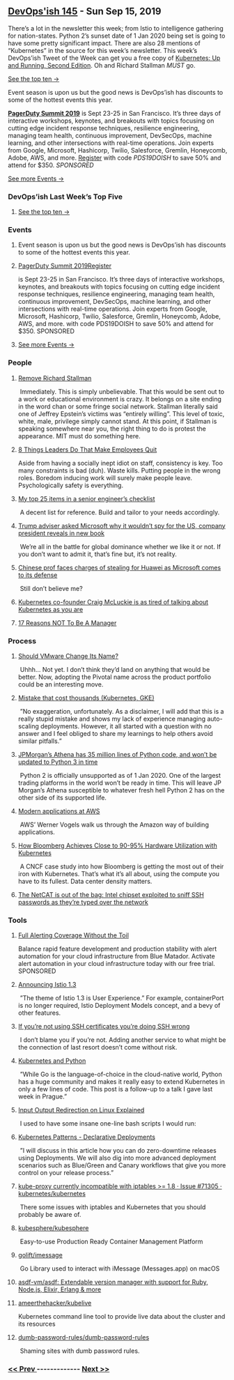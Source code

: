 ## [DevOps'ish 145](https://devopsish.com/145) - Sun Sep 15, 2019

There’s a lot in the newsletter this week; from Istio to intelligence gathering for nation-states. Python 2’s sunset date of 1 Jan 2020 being set is going to have some pretty significant impact. There are also 28 mentions of “Kubernetes” in the source for this week’s newsletter. This week’s DevOps’ish Tweet of the Week can get you a free copy of <a href="https://azure.microsoft.com/en-us/resources/kubernetes-up-and-running/?utm_source=devopsish&amp;utm_medium=newsletter&amp;utm_campaign=145&amp;utm_term=kubernetes">Kubernetes: Up and Running, Second Edition</a>. Oh and Richard Stallman <em>MUST</em> go.

<a href="https://devopsish.com/145/notes/">See the top ten →</a>

Event season is upon us but the good news is DevOps’ish has discounts to some of the hottest events this year.

<a href="https://summit.pagerduty.com/"><strong>PagerDuty Summit 2019</strong></a> is Sept 23-25 in San Francisco. It’s three days of interactive workshops, keynotes, and breakouts with topics focusing on cutting edge incident response techniques, resilience engineering, managing team health, continuous improvement, DevSecOps, machine learning, and other intersections with real-time operations. Join experts from Google, Microsoft, Hashicorp, Twilio, Salesforce, Gremlin, Honeycomb, Adobe, AWS, and more. <a href="https://summit.pagerduty.com/summit2019/register?c_280637=PDS19OT">Register</a> with code <em>PDS19DOISH</em> to save 50% and attend for $350. <em>SPONSORED</em>

<a href="https://devopsish.com/145/events/">See more Events →</a>

### DevOps’ish Last Week’s Top Five

1. [See the top ten →](https://devopsish.com/145/notes/)

    
### Events

1. []()

    Event season is upon us but the good news is DevOps’ish has discounts to some of the hottest events this year.
1. [PagerDuty Summit 2019Register](https://summit.pagerduty.com/)

    is Sept 23-25 in San Francisco. It’s three days of interactive workshops, keynotes, and breakouts with topics focusing on cutting edge incident response techniques, resilience engineering, managing team health, continuous improvement, DevSecOps, machine learning, and other intersections with real-time operations. Join experts from Google, Microsoft, Hashicorp, Twilio, Salesforce, Gremlin, Honeycomb, Adobe, AWS, and more.  with code PDS19DOISH to save 50% and attend for $350. SPONSORED
1. [See more Events →](https://devopsish.com/145/events/)

    
### People

1. [Remove Richard Stallman](https://medium.com/@selamie/remove-richard-stallman-fec6ec210794)

     Immediately. This is simply unbelievable. That this would be sent out to a work or educational environment is crazy. It belongs on a site ending in the word chan or some fringe social network. Stallman literally said one of Jeffrey Epstein’s victims was “entirely willing”. This level of toxic, white, male, privilege simply cannot stand. At this point, if Stallman is speaking somewhere near you, the right thing to do is protest the appearance. MIT must do something here.
1. [8 Things Leaders Do That Make Employees Quit](https://hbr.org/2019/09/8-things-leaders-do-that-make-employees-quit)

     Aside from having a socially inept idiot on staff, consistency is key. Too many constraints is bad (duh). Waste kills. Putting people in the wrong roles. Boredom inducing work will surely make people leave. Psychologically safety is everything.
1. [My top 25 items in a senior engineer’s checklist](https://medium.com/@littleblah/my-top-25-items-in-a-senior-engineers-checklist-c8e9f9f6e3c2)

     A decent list for reference. Build and tailor to your needs accordingly.
1. [Trump adviser asked Microsoft why it wouldn’t spy for the US, company president reveals in new book](https://www.scmp.com/tech/tech-leaders-and-founders/article/3026951/trump-adviser-asked-microsoft-why-it-wouldnt-spy-us)

     We’re all in the battle for global dominance whether we like it or not. If you don’t want to admit it, that’s fine but, it’s not reality.
1. [Chinese prof faces charges of stealing for Huawei as Microsoft comes to its defense](https://siliconangle.com/2019/09/09/chinese-professor-faces-charges-stealing-huawei-microsoft-comes-defense/)

     Still don’t believe me?
1. [Kubernetes co-founder Craig McLuckie is as tired of talking about Kubernetes as you are](https://techcrunch.com/2019/09/11/kubernetes-co-founder-craig-mcluckie-is-as-tired-of-talking-about-kubernetes-as-you-are/)

    
1. [17 Reasons NOT To Be A Manager](https://charity.wtf/2019/09/08/reasons-not-to-be-a-manager/)

    
### Process

1. [Should VMware Change Its Name?](https://www.forbes.com/sites/moorinsights/2019/09/10/should-vmware-change-its-name/#77fceaad4f2f)

     Uhhh… Not yet. I don’t think they’d land on anything that would be better. Now, adopting the Pivotal name across the product portfolio could be an interesting move.
1. [Mistake that cost thousands (Kubernetes, GKE)](https://medium.com/@gajus/mistake-that-cost-thousands-kubernetes-gke-2212ea663e1f)

     ”No exaggeration, unfortunately. As a disclaimer, I will add that this is a really stupid mistake and shows my lack of experience managing auto-scaling deployments. However, it all started with a question with no answer and I feel obliged to share my learnings to help others avoid similar pitfalls.”
1. [JPMorgan’s Athena has 35 million lines of Python code, and won’t be updated to Python 3 in time](https://www.techrepublic.com/article/jpmorgans-athena-has-35-million-lines-of-python-code-and-wont-be-updated-to-python-3-in-time/)

     Python 2 is officially unsupported as of 1 Jan 2020. One of the largest trading platforms in the world won’t be ready in time. This will leave JP Morgan’s Athena susceptible to whatever fresh hell Python 2 has on the other side of its supported life.
1. [Modern applications at AWS](https://www.allthingsdistributed.com/2019/08/modern-applications-at-aws.html)

     AWS’ Werner Vogels walk us through the Amazon way of building applications.
1. [How Bloomberg Achieves Close to 90-95% Hardware Utilization with Kubernetes](https://www.cncf.io/case-study/bloomberg/)

     A CNCF case study into how Bloomberg is getting the most out of their iron with Kubernetes. That’s what it’s all about, using the compute you have to its fullest. Data center density matters.
1. [The NetCAT is out of the bag: Intel chipset exploited to sniff SSH passwords as they’re typed over the network](https://www.theregister.co.uk/2019/09/10/intel_netcat_side_channel_attack/)

    
### Tools

1. [Full Alerting Coverage Without the Toil](https://www.bluematador.com/devopsish)

    Balance rapid feature development and production stability with alert automation for your cloud infrastructure from Blue Matador. Activate alert automation in your cloud infrastructure today with our free trial. SPONSORED
1. [Announcing Istio 1.3](https://istio.io/blog/2019/announcing-1.3/)

     ”The theme of Istio 1.3 is User Experience.” For example, containerPort is no longer required, Istio Deployment Models concept, and a bevy of other features.
1. [If you’re not using SSH certificates you’re doing SSH wrong](https://smallstep.com/blog/use-ssh-certificates/)

     I don’t blame you if you’re not. Adding another service to what might be the connection of last resort doesn’t come without risk.
1. [Kubernetes and Python](https://srcco.de/posts/kubernetes-and-python.html)

     ”While Go is the language-of-choice in the cloud-native world, Python has a huge community and makes it really easy to extend Kubernetes in only a few lines of code. This post is a follow-up to a talk I gave last week in Prague.”
1. [Input Output Redirection on Linux Explained](https://devconnected.com/input-output-redirection-on-linux-explained/)

     I used to have some insane one-line bash scripts I would run:
1. [Kubernetes Patterns - Declarative Deployments](https://www.magalix.com/blog/kubernetes-patterns-declarative-deployments)

     ”I will discuss in this article how you can do zero-downtime releases using Deployments. We will also dig into more advanced deployment scenarios such as Blue/Green and Canary workflows that give you more control on your release process.”
1. [kube-proxy currently incompatible with iptables >= 1.8 · Issue #71305 · kubernetes/kubernetes](https://github.com/kubernetes/kubernetes/issues/71305)

     There some issues with iptables and Kubernetes that you should probably be aware of.
1. [kubesphere/kubesphere](https://github.com/kubesphere/kubesphere)

     Easy-to-use Production Ready Container Management Platform
1. [golift/imessage](https://github.com/golift/imessage)

     Go Library used to interact with iMessage (Messages.app) on macOS
1. [asdf-vm/asdf: Extendable version manager with support for Ruby, Node.js, Elixir, Erlang & more](https://github.com/asdf-vm/asdf)

    
1. [ameerthehacker/kubelive](https://github.com/ameerthehacker/kubelive)

     Kubernetes command line tool to provide live data about the cluster and its resources
1. [dumb-password-rules/dumb-password-rules](https://github.com/dumb-password-rules/dumb-password-rules)

     Shaming sites with dumb password rules.

### [ << Prev ](devopsweekly-144.md) ------------- [ Next >> ](devopsweekly-146.md)